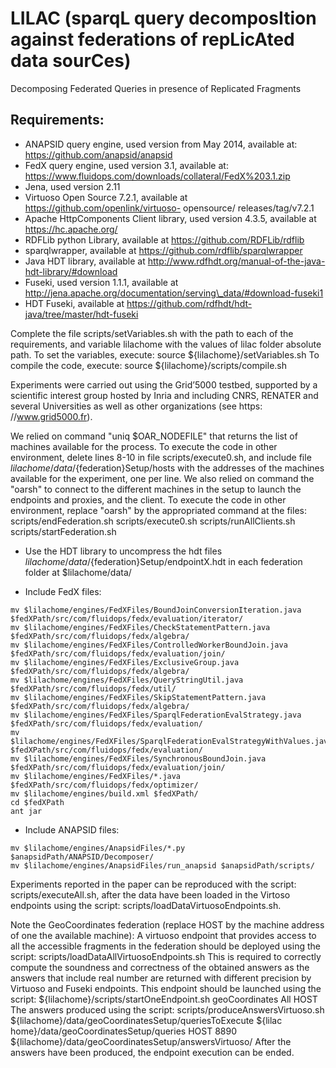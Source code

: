 LILAC (sparqL query decomposItion against federations of repLicAted data sourCes)
================================================================================

Decomposing Federated Queries in presence of Replicated Fragments

Requirements:
------------
* ANAPSID query engine, used version from May 2014, available at: https://github.com/anapsid/anapsid
* FedX query engine, used version 3.1, available at: https://www.fluidops.com/downloads/collateral/FedX%203.1.zip
* Jena, used version 2.11
* Virtuoso Open Source 7.2.1, available at https://github.com/openlink/virtuoso- opensource/
releases/tag/v7.2.1
* Apache HttpComponents Client library, used version 4.3.5, available at https://hc.apache.org/
* RDFLib python Library, available at https://github.com/RDFLib/rdflib
* sparqlwrapper, available at https://github.com/rdflib/sparqlwrapper
* Java HDT library, available at http://www.rdfhdt.org/manual-of-the-java-hdt-library/#download
* Fuseki, used version 1.1.1, available at http://jena.apache.org/documentation/serving\_data/#download-fuseki1
* HDT Fuseki, available at https://github.com/rdfhdt/hdt-java/tree/master/hdt-fuseki

Complete the file scripts/setVariables.sh with the path to each of the requirements, and variable lilachome with the values of lilac folder absolute path.
To set the variables, execute: 
source ${lilachome}/setVariables.sh
To compile the code, execute:
source ${lilachome}/scripts/compile.sh

Experiments were carried out using the Grid’5000 testbed, supported by a scientific interest group hosted by Inria and including CNRS, RENATER and several Universities as well as other organizations (see https: //www.grid5000.fr).

We relied on command "uniq $OAR_NODEFILE" that returns the list of machines available for the process. To execute the code in other environment, delete lines 8-10 in file scripts/execute0.sh, and include file ${lilachome}/data/${federation}Setup/hosts with the addresses of the machines available for the experiment, one per line.
We also relied on command the "oarsh" to connect to the different machines in the setup to launch the endpoints and proxies, and the client. To execute the code in other environment, replace "oarsh" by the appropriated command at the files:
scripts/endFederation.sh
scripts/execute0.sh
scripts/runAllClients.sh
scripts/startFederation.sh


* Use the HDT library to uncompress the hdt files ${lilachome}/data/${federation}Setup/endpointX.hdt in each federation folder at $lilachome/data/


* Include FedX files:
```
mv $lilachome/engines/FedXFiles/BoundJoinConversionIteration.java $fedXPath/src/com/fluidops/fedx/evaluation/iterator/
mv $lilachome/engines/FedXFiles/CheckStatementPattern.java $fedXPath/src/com/fluidops/fedx/algebra/
mv $lilachome/engines/FedXFiles/ControlledWorkerBoundJoin.java $fedXPath/src/com/fluidops/fedx/evaluation/join/
mv $lilachome/engines/FedXFiles/ExclusiveGroup.java $fedXPath/src/com/fluidops/fedx/algebra/
mv $lilachome/engines/FedXFiles/QueryStringUtil.java $fedXPath/src/com/fluidops/fedx/util/
mv $lilachome/engines/FedXFiles/SkipStatementPattern.java $fedXPath/src/com/fluidops/fedx/algebra/
mv $lilachome/engines/FedXFiles/SparqlFederationEvalStrategy.java $fedXPath/src/com/fluidops/fedx/evaluation/
mv $lilachome/engines/FedXFiles/SparqlFederationEvalStrategyWithValues.java $fedXPath/src/com/fluidops/fedx/evaluation/
mv $lilachome/engines/FedXFiles/SynchronousBoundJoin.java $fedXPath/src/com/fluidops/fedx/evaluation/join/
mv $lilachome/engines/FedXFiles/*.java $fedXPath/src/com/fluidops/fedx/optimizer/
mv $lilachome/engines/build.xml $fedXPath/
cd $fedXPath
ant jar
```

* Include ANAPSID files:
```
mv $lilachome/engines/AnapsidFiles/*.py $anapsidPath/ANAPSID/Decomposer/
mv $lilachome/engines/AnapsidFiles/run_anapsid $anapsidPath/scripts/
```
Experiments reported in the paper can be reproduced with the script: scripts/executeAll.sh, after the data have been loaded in the Virtoso endpoints using the script: scripts/loadDataVirtuosoEndpoints.sh.

Note the GeoCoordinates federation (replace HOST by the machine address of one the available machine):
A virtuoso endpoint that provides access to all the accessible fragments in the federation should be deployed using the script: scripts/loadDataAllVirtuosoEndpoints.sh
This is required to correctly compute the soundness and correctness of the obtained answers as the answers that include real number are returned with different precision by Virtuoso and Fuseki endpoints.
This endpoint should be launched using the script: ${lilachome}/scripts/startOneEndpoint.sh geoCoordinates All HOST
The answers produced using the script: scripts/produceAnswersVirtuoso.sh ${lilachome}/data/geoCoordinatesSetup/queriesToExecute ${lilac home}/data/geoCoordinatesSetup/queries HOST 8890 ${lilachome}/data/geoCoordinatesSetup/answersVirtuoso/
After the answers have been produced, the endpoint execution can be ended.
